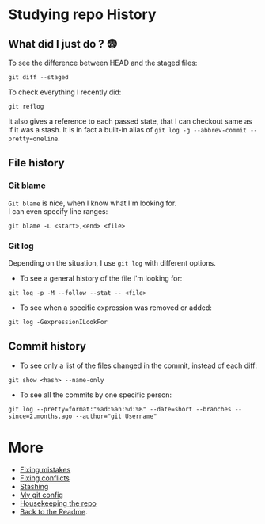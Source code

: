 # Studying repo History

## What did I just do ? :fearful:

To see the difference between HEAD and the staged files:
```shell
git diff --staged
```

To check everything I recently did:
```shell
git reflog
```
It also gives a reference to each passed state, that I can checkout same as if it was a stash.
It is in fact a built-in alias of `git log -g --abbrev-commit --pretty=oneline`.

## File history
### Git blame  
`Git blame` is nice, when I know what I'm looking for.  
I can even specify line ranges:  
```shell
git blame -L <start>,<end> <file>
```

### Git log  
Depending on the situation, I use `git log` with different options.  
* To see a general history of the file I'm looking for:  
```shell
git log -p -M --follow --stat -- <file>
```

* To see when a specific expression was removed or added:  
```shell
git log -GexpressionILookFor
```  

## Commit history
* To see only a list of the files changed in the commit, instead of each diff:  
```shell
git show <hash> --name-only
```

* To see all the commits by one specific person:
```shell
git log --pretty=format:"%ad:%an:%d:%B" --date=short --branches --since=2.months.ago --author="git Username"
```


# More
* [Fixing mistakes](fixMistakes.md)
* [Fixing conflicts](fixConflicts.md)
* [Stashing](stash.md)
* [My git config](myConfig.md)
* [Housekeeping the repo](housekeeping.md)
* [Back to the Readme](README.md).
